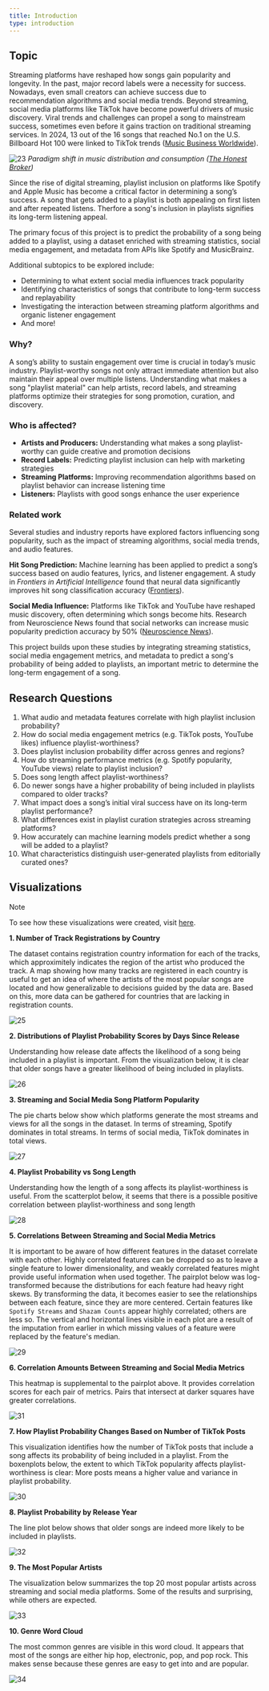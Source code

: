 ```yaml
---
title: Introduction
type: introduction
---
```


## Topic

Streaming platforms have reshaped how songs gain popularity and longevity. In the past, major record labels were a necessity for success. Nowadays, even small creators can achieve success due to recommendation algorithms and social media trends. Beyond streaming, social media platforms like TikTok have become powerful drivers of music discovery. Viral trends and challenges can propel a song to mainstream success, sometimes even before it gains traction on traditional streaming services. In 2024, 13 out of the 16 songs that reached No.1 on the U.S. Billboard Hot 100 were linked to TikTok trends ([Music Business Worldwide](https://www.musicbusinessworldwide.com/tiktok-reveals-its-top-songs-of-2024-says-that-13-of-16-no-1-hits-in-the-us-this-year-are-linked-to-trends-on-its-platform/)).

![23](images/23.png)
*Paradigm shift in music distribution and consumption ([The Honest Broker](https://www.honest-broker.com/p/results-of-my-survey-who-deserves))*

Since the rise of digital streaming, playlist inclusion on platforms like Spotify and Apple Music has become a critical factor in determining a song’s success. A song that gets added to a playlist is both appealing on first listen and after repeated listens. Therfore a song's inclusion in playlists signifies its long-term listening appeal. 

The primary focus of this project is to predict the probability of a song being added to a playlist, using a dataset enriched with streaming statistics, social media engagement, and metadata from APIs like Spotify and MusicBrainz.

Additional subtopics to be explored include:

- Determining to what extent social media influences track popularity
- Identifying characteristics of songs that contribute to long-term success and replayability
- Investigating the interaction between streaming platform algorithms and organic listener engagement
- And more!

### Why?

A song’s ability to sustain engagement over time is crucial in today’s music industry. Playlist-worthy songs not only attract immediate attention but also maintain their appeal over multiple listens. Understanding what makes a song "playlist material" can help artists, record labels, and streaming platforms optimize their strategies for song promotion, curation, and discovery.

### Who is affected?

- **Artists and Producers:** Understanding what makes a song playlist-worthy can guide creative and promotion decisions
- **Record Labels:** Predicting playlist inclusion can help with marketing strategies
- **Streaming Platforms:** Improving recommendation algorithms based on playlist behavior can increase listening time
- **Listeners:** Playlists with good songs enhance the user experience

### Related work

Several studies and industry reports have explored factors influencing song popularity, such as the impact of streaming algorithms, social media trends, and audio features. 

**Hit Song Prediction:** Machine learning has been applied to predict a song’s success based on audio features, lyrics, and listener engagement. A study in *Frontiers in Artificial Intelligence* found that neural data significantly improves hit song classification accuracy ([Frontiers](https://www.frontiersin.org/journals/artificial-intelligence/articles/10.3389/frai.2023.1154663/full)).

**Social Media Influence:** Platforms like TikTok and YouTube have reshaped music discovery, often determining which songs become hits. Research from Neuroscience News found that social networks can increase music popularity prediction accuracy by 50% ([Neuroscience News](https://neurosciencenews.com/social-connections-music-26294/)).

This project builds upon these studies by integrating streaming statistics, social media engagement metrics, and metadata to predict a song's probability of being added to playlists, an important metric to determine the long-term engagement of a song.

## Research Questions

1. What audio and metadata features correlate with high playlist inclusion probability?
2. How do social media engagement metrics (e.g. TikTok posts, YouTube likes) influence playlist-worthiness?
3. Does playlist inclusion probability differ across genres and regions?
4. How do streaming performance metrics (e.g. Spotify popularity, YouTube views) relate to playlist inclusion?
5. Does song length affect playlist-worthiness?
6. Do newer songs have a higher probability of being included in playlists compared to older tracks?
7. What impact does a song’s initial viral success have on its long-term playlist performance?
8. What differences exist in playlist curation strategies across streaming platforms?
9. How accurately can machine learning models predict whether a song will be added to a playlist?
10. What characteristics distinguish user-generated playlists from editorially curated ones?

## Visualizations

>[!NOTE]
>To see how these visualizations were created, visit [here](https://michael-van-vuuren.github.io/csci5612/eda/#exploratory-data-analysis-eda).

**1. Number of Track Registrations by Country** 

The dataset contains registration country information for each of the tracks, which approximitely indicates the region of the artist who produced the track. A map showing how many tracks are registered in each country is useful to get an idea of where the artists of the most popular songs are located and how generalizable to decisions guided by the data are. Based on this, more data can be gathered for countries that are lacking in registration counts.

![25](images/25.png)

**2. Distributions of Playlist Probability Scores by Days Since Release**

Understanding how release date affects the likelihood of a song being included in a playlist is important. From the visualization below, it is clear that older songs have a greater likelihood of being included in playlists.

![26](images/26.png)

**3. Streaming and Social Media Song Platform Popularity**

The pie charts below show which platforms generate the most streams and views for all the songs in the dataset. In terms of streaming, Spotify dominates in total streams. In terms of social media, TikTok dominates in total views.

![27](images/27.png)

**4. Playlist Probability vs Song Length**

Understanding how the length of a song affects its playlist-worthiness is useful. From the scatterplot below, it seems that there is a possible positive correlation between playlist-worthiness and song length

![28](images/28.png)

**5. Correlations Between Streaming and Social Media Metrics**

It is important to be aware of how different features in the dataset correlate with each other. Highly correlated features can be dropped so as to leave a single feature to lower dimensionality, and weakly correlated features might provide useful information when used together. The pairplot below was log-transformed because the distributions for each feature had heavy right skews. By transforming the data, it becomes easier to see the relationships between each feature, since they are more centered. Certain features like `Spotify Streams` and `Shazam Counts` appear highly correlated; others are less so. The vertical and horizontal lines visible in each plot are a result of the imputation from earlier in which missing values of a feature were replaced by the feature's median.  

![29](images/29.png)

**6. Correlation Amounts Between Streaming and Social Media Metrics**

This heatmap is supplemental to the pairplot above. It provides correlation scores for each pair of metrics. Pairs that intersect at darker squares have greater correlations. 

![31](images/31.png)

**7. How Playlist Probability Changes Based on Number of TikTok Posts**

This visualization identifies how the number of TikTok posts that include a song affects its probability of being included in a playlist. From the boxenplots below, the extent to which TikTok popularity affects playlist-worthiness is clear: More posts means a higher value and variance in playlist probability.

![30](images/30.png)

**8. Playlist Probability by Release Year**

The line plot below shows that older songs are indeed more likely to be included in playlists. 

![32](images/32.png)

**9. The Most Popular Artists**

The visualization below summarizes the top 20 most popular artists across streaming and social media platforms. Some of the results and surprising, while others are expected.

![33](images/33.png)

**10. Genre Word Cloud**

The most common genres are visible in this word cloud. It appears that most of the songs are either hip hop, electronic, pop, and pop rock. This makes sense because these genres are easy to get into and are popular. 

![34](images/34.png)